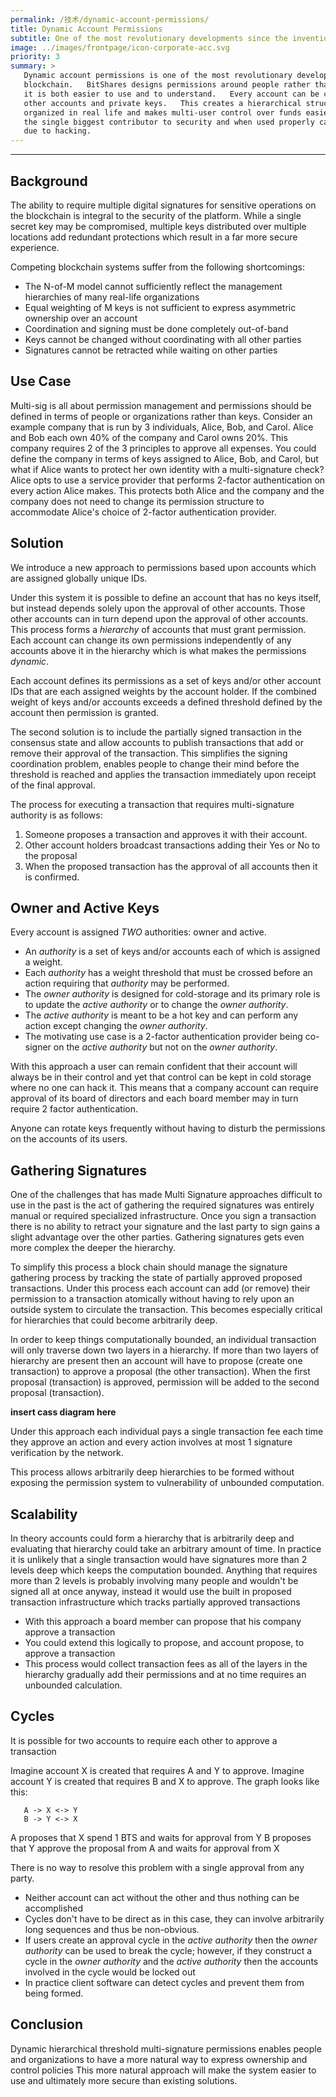 ```yaml
---
permalink: /技术/dynamic-account-permissions/
title: Dynamic Account Permissions
subtitle: One of the most revolutionary developments since the invention of the blockchain
image: ../images/frontpage/icon-corporate-acc.svg
priority: 3
summary: >
   Dynamic account permissions is one of the most revolutionary developments since the invention of the
   blockchain.   BitShares designs permissions around people rather than around cryptography which means that
   it is both easier to use and to understand.   Every account can be controlled by any weighted combination of
   other accounts and private keys.   This creates a hierarchical structure that reflects how permissions are
   organized in real life and makes multi-user control over funds easier than ever.  Multi-user control is
   the single biggest contributor to security and when used properly can virtually eliminate the risk of theft
   due to hacking.
---
```


--------

## Background

The ability to require multiple digital signatures for sensitive operations on the blockchain is integral to the
security of the platform.
While a single secret key may be compromised, multiple keys distributed over multiple locations add redundant
protections which result in a far more secure experience.

Competing blockchain systems suffer from the following shortcomings:

- The N-of-M model cannot sufficiently reflect the management hierarchies of many real-life organizations
- Equal weighting of M keys is not sufficient to express asymmetric ownership over an account
- Coordination and signing must be done completely out-of-band
- Keys cannot be changed without coordinating with all other parties
- Signatures cannot be retracted while waiting on other parties

## Use Case

Multi-sig is all about permission management and permissions should be defined in terms of people or organizations rather than keys.
Consider an example company that is run by 3 individuals, Alice, Bob, and Carol.
Alice and Bob each own 40% of the company and Carol owns 20%.
This company requires 2 of the 3 principles to approve all expenses.
You could define the company in terms of keys assigned to Alice, Bob, and Carol, but what if Alice wants to protect her
own identity with a multi-signature check?
Alice opts to use a service provider that performs 2-factor authentication on every action Alice makes.
This protects both Alice and the company and the company does not need to change its permission structure to accommodate
Alice's choice of 2-factor authentication provider.

## Solution

We introduce a new approach to permissions based upon accounts which are assigned globally unique IDs.

Under this system it is possible to define an account that has no keys itself, but instead depends solely upon the
approval of other accounts.
Those other accounts can in turn depend upon the approval of other accounts.
This process forms a *hierarchy* of accounts that must grant permission.
Each account can change its own permissions independently of any accounts above it in the hierarchy which is what makes
the permissions *dynamic*.

Each account defines its permissions as a set of keys and/or other account IDs that are each assigned weights by the account holder.
If the combined weight of keys and/or accounts exceeds a defined threshold defined by the account then permission is granted.

The second solution is to include the partially signed transaction in the consensus state and allow accounts to publish
transactions that add or remove their approval of the transaction.
This simplifies the signing coordination problem, enables people to change their mind before the threshold is reached
and applies the transaction immediately upon receipt of the final approval.

The process for executing a transaction that requires multi-signature authority is as follows:

1. Someone proposes a transaction and approves it with their account.
2. Other account holders broadcast transactions adding their Yes or No to the proposal
3. When the proposed transaction has the approval of all accounts then it is confirmed.

## Owner and Active Keys

Every account is assigned *TWO* authorities: owner and active.

- An *authority* is a set of keys and/or accounts each of which is assigned a weight.
- Each *authority* has a weight threshold that must be crossed before an action requiring that *authority* may be performed.
- The *owner authority* is designed for cold-storage and its primary role is to update the *active authority* or to
change the *owner authority*.
- The *active authority* is meant to be a hot key and can perform any action except changing the *owner authority*.
- The motivating use case is a 2-factor authentication provider being co-signer on the *active authority* but not on the
*owner authority*.

With this approach a user can remain confident that their account will always be in their control and yet that control can be kept in cold storage where no one can hack it.
This means that a company account can require approval of its board of directors and each board member may in turn
require 2 factor authentication.

Anyone can rotate keys frequently without having to disturb the permissions on the accounts of its users.

## Gathering Signatures

One of the challenges that has made Multi Signature approaches difficult to use in the past is the act of gathering the
required signatures was entirely manual or required specialized infrastructure.
Once you sign a transaction there is no ability to retract your signature and the last party to sign gains a slight
advantage over the other parties.
Gathering signatures gets even more complex the deeper the hierarchy.

To simplify this process a block chain should manage the signature gathering process by tracking the state of partially
approved proposed transactions.
Under this process each account can add (or remove) their permission to a transaction atomically without having to rely
upon an outside system to circulate the transaction.
This becomes especially critical for hierarchies that could become arbitrarily deep.

In order to keep things computationally bounded, an individual transaction will only traverse down two layers in a hierarchy.
If more than two layers of hierarchy are present then an account will have to propose (create one transaction) to
approve a proposal (the other transaction).
When the first proposal (transaction) is approved, permission will be added to the second proposal (transaction).

**insert cass diagram here**

Under this approach each individual pays a single transaction fee each time they approve an action and every action
involves at most 1 signature verification by the network.

This process allows arbitrarily deep hierarchies to be formed without exposing the permission system to vulnerability of
unbounded computation.

## Scalability

In theory accounts could form a hierarchy that is arbitrarily deep and evaluating that hierarchy could take an arbitrary
amount of time.
In practice it is unlikely that a single transaction would have signatures more than 2 levels deep which keeps the
computation bounded.
Anything that requires more than 2 levels is probably involving many people and wouldn't be signed all at once anyway,
instead it would use the built in
proposed transaction infrastructure which tracks partially approved transactions

- With this approach a board member can propose that his company approve a transaction
- You could extend this logically to propose, and account propose, to approve a transaction
- This process would collect transaction fees as all of the layers in the hierarchy gradually add their permissions and
at no time requires an unbounded calculation.

## Cycles

It is possible for two accounts to require each other to approve a transaction

Imagine account X is created that requires A and Y to approve.
Imagine account Y is created that requires B and X to approve.
The graph looks like this:

       A -> X <-> Y
       B -> Y <-> X

A proposes that X spend 1 BTS and waits  for approval from Y
B proposes that Y approve the proposal from A and waits for approval from X

There is no way to resolve this problem with a single approval from any party.
- Neither account can act without the other and thus nothing can be accomplished
- Cycles don't have to be direct as in this case, they can involve arbitrarily long sequences and thus be non-obvious.
- If users create an approval cycle in the *active authority* then the *owner authority* can be used to break the cycle;
however, if they construct a
cycle in the *owner authority* and the *active authority* then the accounts involved in the cycle would be locked out
- In practice client software can detect cycles and prevent them from being formed.

## Conclusion

Dynamic hierarchical threshold multi-signature permissions enables people and organizations to have a more natural way
to express ownership and control policies
This more natural approach will make the system easier to use and ultimately more secure than existing solutions.
